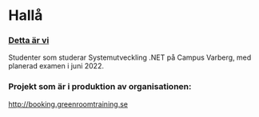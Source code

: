 # Hallå

### [Detta är vi](https://github.com/orgs/scrunsh/people)
Studenter som studerar Systemutveckling .NET på Campus Varberg, med planerad examen i juni 2022.


### Projekt som är i produktion av organisationen:
http://booking.greenroomtraining.se
